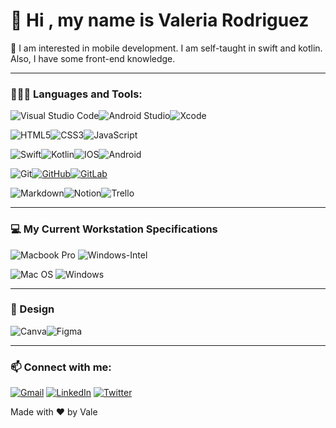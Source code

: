 # 👋 Hi , my name is Valeria Rodriguez 


 :iphone:	I am interested in mobile development. I am self-taught in swift and kotlin. Also, I have some front-end knowledge.


------------------------

### 👩🏻‍💻 Languages and Tools:


 ![Visual Studio Code](https://img.shields.io/badge/Visual%20Studio%20Code-0078d7.svg?style=for-the-badge&logo=visual-studio-code&logoColor=white)![Android Studio](https://img.shields.io/badge/Android%20Studio-3DDC84.svg?style=for-the-badge&logo=android-studio&logoColor=white)![Xcode](https://img.shields.io/badge/Xcode-007ACC?style=for-the-badge&logo=Xcode&logoColor=white)




   ![HTML5](https://img.shields.io/badge/html5-%23E34F26.svg?style=for-the-badge&logo=html5&logoColor=white)![CSS3](https://img.shields.io/badge/css3-%231572B6.svg?style=for-the-badge&logo=css3&logoColor=white)![JavaScript](https://img.shields.io/badge/javascript-%23323330.svg?style=for-the-badge&logo=javascript&logoColor=%23F7DF1E)

![Swift](https://img.shields.io/badge/swift-F54A2A?style=for-the-badge&logo=swift&logoColor=white)![Kotlin](https://img.shields.io/badge/kotlin-violet.svg?style=for-the-badge&logo=kotlin&logoColor=white)![IOS](https://img.shields.io/badge/iOS-000000?style=for-the-badge&logo=ios&logoColor=white)![Android](https://img.shields.io/badge/Android-3DDC84?style=for-the-badge&logo=android&logoColor=white)


![Git](https://img.shields.io/badge/git-%23F05033.svg?style=for-the-badge&logo=git&logoColor=white)[![GitHub](https://img.shields.io/badge/github-%23121011.svg?style=for-the-badge&logo=github&logoColor=white)](https://github.com/ValeriaERodriguez)[![GitLab](https://img.shields.io/badge/gitlab-%23181717.svg?style=for-the-badge&logo=gitlab&logoColor=white)](https://gitlab.com/ValeriaERodriguez)

![Markdown](https://img.shields.io/badge/markdown-%23000000.svg?style=for-the-badge&logo=markdown&logoColor=white)![Notion](https://img.shields.io/badge/Notion-%23000000.svg?style=for-the-badge&logo=notion&logoColor=white)![Trello](https://img.shields.io/badge/Trello-%23026AA7.svg?style=for-the-badge&logo=Trello&logoColor=white)


------------

### 💻 My Current Workstation Specifications



![Macbook Pro](https://img.shields.io/badge/Apple-MacBook_Pro_2012-999999?style=for-the-badge&logo=apple&logoColor=white)
![Windows-Intel](https://img.shields.io/badge/Intel-Core_i5_10th-0071C5?style=for-the-badge&logo=intel&logoColor=white)


![Mac OS](https://img.shields.io/badge/mac%20os-000000?style=for-the-badge&logo=macos&logoColor=F0F0F0)
![Windows](https://img.shields.io/badge/Windows-0078D6?style=for-the-badge&logo=windows&logoColor=white)



<!-- Agregar Flutter cuando tengo aunque sea una app ![Flutter](https://img.shields.io/badge/Flutter-%2302569B.svg?style=for-the-badge&logo=Flutter&logoColor=white)

Nota no consigo hacer un shields con el logo de obs. Utilice las paginas: https://shields.io/ y https://simpleicons.org/?q=obs
![OBS](https://img.shields.io/badge/OBS-Studio?style=for-the-badge&logo=appveyor?logo=visual-studio-code)

![Firebase](https://img.shields.io/badge/firebase-%23039BE5.svg?style=for-the-badge&logo=firebase)
![Kali](https://img.shields.io/badge/Kali-268BEE?style=for-the-badge&logo=kalilinux&logoColor=white)
-->

--------------------

### 🎨 Design

![Canva](https://img.shields.io/badge/Canva-%2300C4CC.svg?style=for-the-badge&logo=Canva&logoColor=white)![Figma](https://img.shields.io/badge/figma-%23F24E1E.svg?style=for-the-badge&logo=figma&logoColor=white)

---------------

### 📫 Connect with me:
 
[![Gmail](https://img.shields.io/badge/Gmail-D14836?style=for-the-badge&logo=gmail&logoColor=white)](valeriaelisabetrgz@gmail.com)
[![LinkedIn](https://img.shields.io/badge/linkedin-%230077B5.svg?style=for-the-badge&logo=linkedin&logoColor=white)](https://www.linkedin.com/in/valeriaelisabetr/)
[![Twitter](https://img.shields.io/badge/Twitter-1DA1F2?style=for-the-badge&logo=twitter&logoColor=white)](https://twitter.com/ValuchiEli)

<footer>                                                    Made with ❤️ by Vale                                                      </footer>
